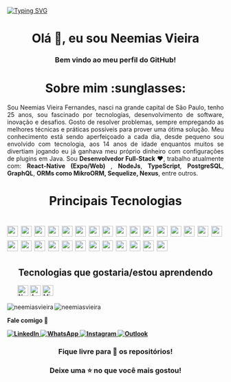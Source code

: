 [![Typing SVG](https://readme-typing-svg.herokuapp.com/?color=00A8B6&size=35&center=true&vCenter=true&width=1000&lines=Neemias+Vieira+/+Developer+at+ModalGR+:%29)](https://git.io/typing-svg)
<h1 align="center">Olá 👋, eu sou Neemias Vieira</h1>
<h3 align="center">Bem vindo ao meu perfil do GitHub!</h3>

<h1 align="center"> Sobre mim :sunglasses: </h1>
<p align="justify">
Sou Neemias Vieira Fernandes, nasci na grande capital de São Paulo, tenho 25 anos, sou fascinado por tecnologias, desenvolvimento de software, inovação e desafios. Gosto de resolver problemas, sempre empregando as melhores técnicas e práticas possíveis para prover uma ótima solução. Meu conhecimento está sendo aperfeiçoado a cada dia, desde pequeno sou envolvido com tecnologia, aos 14 anos de idade enquantos muitos se divertiam jogando eu já ganhava meu próprio dinheiro com configurações de plugins em Java. Sou <b>Desenvolvedor Full-Stack</b> ❤️, trabalho atualmente com: <b>React-Native (Expo/Web) </b>, <b>NodeJs</b>, <b>TypeScript</b>, <b>PostgreSQL</b>, <b>GraphQL</b>, <b>ORMs como MikroORM, Sequelize, Nexus</b>, entre outros.
</p>

<h1 align="center"> Principais Tecnologias<h1>
 <img src="https://img.shields.io/badge/TypeScript-3178C6?logo=typescript&logoColor=282C34" alt="TypeScript logo" title="TypeScript" height="25" />
 <img src="https://img.shields.io/badge/JavaScript-F7DF1E?logo=javascript&logoColor=282C34" alt="JavaScript logo" title="JavaScript" height="25" />
 <img src="https://img.shields.io/badge/React%20Native-61DAFB?logo=react&logoColor=282C34" alt="React Native logo" title="React Native" height="25" />
 <img src="https://img.shields.io/badge/React-61DAFB?logo=react&logoColor=282C34" alt="React logo" title="React" height="25" />
 <img src="https://img.shields.io/badge/Node.js-339933?logo=node.js&logoColor=white" alt="Node.js logo" title="Node.js" height="25" />
 <img src="https://img.shields.io/badge/GraphQL-E10098?logo=graphql&logoColor=white&labelColor=E10098" alt="GraphQL Logo" title="GraphQL" height="25"/>
 <img src="https://img.shields.io/badge/Express.js-61DAFB?logo=express&logoColor=404D59" alt="Express.js logo" title="Express.js" height="25" />
 <img src="https://img.shields.io/badge/Sequelize-61DAFB?logo=sequelize&logoColor=404D59" alt="Sequelize logo" title="Sequelize" height="25" />
 <img src="https://img.shields.io/badge/MikroORM-0B5133?logo=mikroorm&logoColor=ffffff" alt="MikroORM logo" title="MikroORM" height="25" />

 <img src="https://img.shields.io/badge/PostgreSQL-316192?logo=postgresql&logoColor=white" alt="PostgreSQL logo" title="PostgreSQL" height="25" />
 <img src="https://img.shields.io/badge/LaunchDarkly-222?logo=launchdarkly&logoColor=ffffff" alt="LaunchDarkly logo" title="LaunchDarkly" height="25" />

 <img src="https://img.shields.io/badge/HTML5-E34F26?logo=html5&logoColor=282C34" alt="HTML5 logo" title="HTML5" height="25" />
 <img src="https://img.shields.io/badge/CSS3-1572B6?logo=css3&logoColor=282C34" alt="CSS3 logo" title="CSS3" height="25" />
<img src="https://img.shields.io/badge/Docker-2496ED?logo=docker&logoColor=white" alt="Docker logo" title="Docker" height="25" />
<img src="https://img.shields.io/badge/Angular-DD0031?logo=angular&logoColor=white" alt="Angular logo" title="Angular" height="25" />
<img src="https://img.shields.io/badge/NestJS-E0234E?logo=nestjs&logoColor=white" alt="NestJS logo" title="NestJS" height="25" />
<img src="https://img.shields.io/badge/Swagger-85EA2D?logo=swagger&logoColor=white&labelColor=85EA2D" alt="Swagger Logo" title="Swagger" height="25"/>
<img src="https://img.shields.io/badge/MongoDB-47A248?logo=mongodb&logoColor=white" alt="MongoDB logo" title="MongoDB" height="25" />
<img src="https://img.shields.io/badge/Java-007396?logo=java&logoColor=white" alt="Java logo" title="Java" height="25" />
<img src="https://img.shields.io/badge/Quarkus-2496ED?logo=quarkus&logoColor=white" alt="Quarkus logo" title="Quarkus" height="25" />
<img src="https://img.shields.io/badge/MySQL-00758F?logo=mysql&logoColor=white&labelColor=00758F" alt="MySQL Logo" title="MySQL" height="25"/>
<img src="https://img.shields.io/badge/Prisma-2D3748?logo=prisma&logoColor=white&labelColor=2D3748" alt="Prisma Logo" title="Prisma" height="25"/>
<img src="https://img.shields.io/badge/Git-F05033?logo=git&logoColor=white" alt="Git logo" title="Git" height="25" />
<img src="https://img.shields.io/badge/GitHub-181717?logo=github&logoColor=white" alt="GitHub logo" title="GitHub" height="25" />
<img src="https://img.shields.io/badge/VS%20Code-007ACC?logo=visual-studio-code&logoColor=282C34" alt="Visual Studio Code logo" title="Visual Studio Code" height="25" />
<img src="https://img.shields.io/badge/Azure%20DevOps-0078D7?logo=azure-devops&logoColor=white" alt="Azure DevOps logo" title="Azure DevOps" height="25" />
<img src="https://img.shields.io/badge/Slack-4A154B?logo=slack&logoColor=white" alt="Slack logo" title="Slack" height="25" />
<img src="https://img.shields.io/badge/Linux-FCC624?logo=linux&logoColor=black" alt="Linux logo" title="Linux" height="25" />

<h2 align="center"> Tecnologias que gostaria/estou aprendendo</h2>
<ul>
<img src="https://img.shields.io/badge/Next.js-000000?logo=next.js&logoColor=white" alt="Next.js logo" title="Next.js" height="25" />
<img src="https://img.shields.io/badge/AWS_Services-FF9900?logo=amazon&logoColor=FFFFFF" alt="AWS Services logo" title="AWS Services" height="25" />
<img src="https://img.shields.io/badge/Microsoft_Azure-0078D4?logo=microsoft&logoColor=ffffff" alt="Microsoft Azure logo" title="Microsoft Azure" height="25" />
</ul>


<img align="left" src="https://github-readme-stats.vercel.app/api/top-langs?username=neemiasvieira&show_icons=true&locale=pt-BR&layout=compact" alt="neemiasvieira" /> 
<img align="center" src="https://github-readme-stats.vercel.app/api?username=neemiasvieira&show_icons=true&locale=pt-BR" alt="neemiasvieira" /> 

<strong align="center"> Fale comigo 💬 <strong/>

<a href="https://www.linkedin.com/in/neemiasvieira">
  <img src="https://img.shields.io/badge/-LinkedIn-%230077B5?style=for-the-badge&logo=linkedin&logoColor=white" alt="LinkedIn">
</a>

<a href="https://wa.me/5513996020483?text=Olá,%20tudo%20bem?%20Vim%20através%20do%20seu%github,%20podemos%20conversar?">
  <img src="https://img.shields.io/badge/-WhatsApp-%2325D366?style=for-the-badge&logo=whatsapp&logoColor=white" alt="WhatsApp">
</a>

<a href="https://www.instagram.com/NeemiasVieira">
  <img src="https://img.shields.io/badge/-Instagram-%23E4405F?style=for-the-badge&logo=instagram&logoColor=white" alt="Instagram">
</a>

<a href="mailto:neemias_vieira@outlook.com">
  <img src="https://img.shields.io/badge/Microsoft_Outlook-0078D4?style=for-the-badge&logo=microsoft-outlook&logoColor=white" alt="Outlook">
</a>

  
<br>

<h3 align="center"> Fique livre para 🔎 os repositórios! </h3>
<h3 align="center"> Deixe uma ⭐ no que você mais gostou! </h3>

